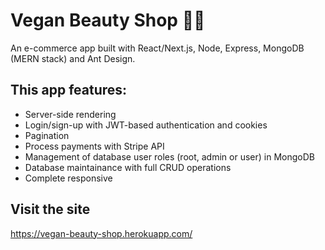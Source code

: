 # Vegan Beauty Shop 🌿🌺
An e-commerce app built with React/Next.js, Node, Express, MongoDB (MERN stack) and Ant Design.

## This app features:
* Server-side rendering
* Login/sign-up with JWT-based authentication and cookies
* Pagination
* Process payments with Stripe API
* Management of database user roles (root, admin or user) in MongoDB
* Database maintainance with full CRUD operations
* Complete responsive

## Visit the site
https://vegan-beauty-shop.herokuapp.com/
